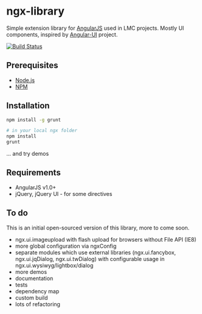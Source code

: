 # ngx-library

Simple extension library for [AngularJS] used in LMC projects. Mostly UI components, inspired by [Angular-UI] project.

[![Build Status](https://secure.travis-ci.org/lmc-eu/ngx-library.png?branch=master)](http://travis-ci.org/lmc-eu/ngx-library)


## Prerequisites

- [Node.js]
- [NPM]


## Installation

````bash
npm install -g grunt

# in your local ngx folder
npm install
grunt
````

... and try demos


## Requirements

- AngularJS v1.0+
- jQuery, jQuery UI - for some directives


## To do

This is an initial open-sourced version of this library, more to come soon.

- ngx.ui.imageupload with flash upload for browsers without File API (IE8)
- more global configuration via ngxConfig
- separate modules which use external libraries (ngx.ui.fancybox, ngx.ui.jqDialog, ngx.ui.twDialog) with configurable usage in ngx.ui.wysiwyg/lightbox/dialog
- more demos
- documentation
- tests
- dependency map
- custom build
- lots of refactoring

[AngularJS]: http://angularjs.org/
[Angular-UI]: https://github.com/angular-ui/angular-ui
[Node.js]: http://nodejs.org/
[NPM]: http://npmjs.org/
